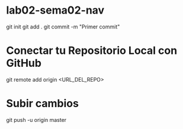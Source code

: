 # lab02-sema02-nav
git init
git add .
git commit -m "Primer commit"

# Conectar tu Repositorio Local con GitHub
git remote add origin <URL_DEL_REPO>
# Subir cambios
git push -u origin master
